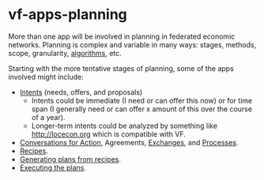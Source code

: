 # vf-apps-planning
More than one app will be involved in planning in federated economic networks. Planning is complex and variable in many ways: stages, methods, scope, granularity, [algorithms](https://www.valueflo.ws/appendix/overview.html), etc.

Starting with the more tentative stages of planning, some of the apps involved might include:
* [Intents](https://www.valueflo.ws/introduction/intents.html) (needs, offers, and proposals)
    * Intents could be immediate (I need or can offer this now) or for time span (I generally need or can offer x amount of this over the course of a year).
    * Longer-term intents could be analyzed by something like http://locecon.org which is compatible with VF.
* [Conversations for Action](https://www.valueflo.ws/introduction/cfa.html), Agreements, [Exchanges](https://www.valueflo.ws/introduction/exchanges.html), and [Processes](https://www.valueflo.ws/introduction/processes.html).
* [Recipes](https://github.com/valueflows/vf-apps-recipes).
* [Generating plans from recipes](https://speakerdeck.com/mikorizal/6-nrp-planning-concepts-and-tutorial).
* [Executing the plans](https://speakerdeck.com/mikorizal/7-nrp-do-your-work-tutorial).

